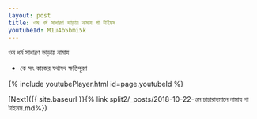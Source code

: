 ```yaml
---
layout: post
title: ওম ধৰ্ম সাধারণ ভাড়ায় নামায গা টাইমস
youtubeId: M1u4b5bmi5k
---
```

 
 
 ওম ধৰ্ম সাধারণ ভাড়ায় নামায  
 
 -  কে সৎ কাজের যথাযথ ক্ষতিপূরণ 
 
  
 
  
 
 
 
 
 
 


{% include youtubePlayer.html id=page.youtubeId %}
 
[Next]({{ site.baseurl }}{% link  split2/_posts/2018-10-22-ওম চাচারাহমানে নামায গা টাইমস.md%})
 
